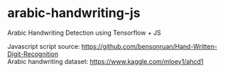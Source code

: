 # arabic-handwriting-js
Arabic Handwriting Detection using Tensorflow + JS <br>

Javascript script source: https://github.com/bensonruan/Hand-Written-Digit-Recognition <br>
Arabic handwriting dataset: https://www.kaggle.com/mloey1/ahcd1
